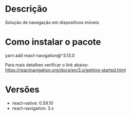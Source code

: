 # Descrição
Solução de navegação em dispositivos móveis

# Como instalar o pacote

yarn add react-navigation@^3.13.0

Para mais detalhes verificar o link abaixo:
https://reactnavigation.org/docs/en/3.x/getting-started.html

# Versões

* react-native: 0.59.10
* react-navigation: 3.x
